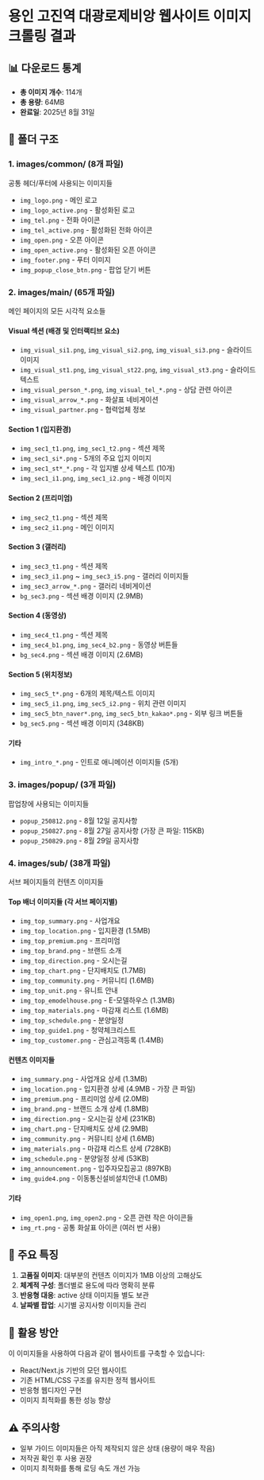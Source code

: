 # 용인 고진역 대광로제비앙 웹사이트 이미지 크롤링 결과

## 📊 다운로드 통계
- **총 이미지 개수**: 114개
- **총 용량**: 64MB
- **완료일**: 2025년 8월 31일

## 📁 폴더 구조

### 1. images/common/ (8개 파일)
공통 헤더/푸터에 사용되는 이미지들
- `img_logo.png` - 메인 로고
- `img_logo_active.png` - 활성화된 로고
- `img_tel.png` - 전화 아이콘
- `img_tel_active.png` - 활성화된 전화 아이콘
- `img_open.png` - 오픈 아이콘
- `img_open_active.png` - 활성화된 오픈 아이콘
- `img_footer.png` - 푸터 이미지
- `img_popup_close_btn.png` - 팝업 닫기 버튼

### 2. images/main/ (65개 파일)
메인 페이지의 모든 시각적 요소들
#### Visual 섹션 (배경 및 인터랙티브 요소)
- `img_visual_si1.png`, `img_visual_si2.png`, `img_visual_si3.png` - 슬라이드 이미지
- `img_visual_st1.png`, `img_visual_st22.png`, `img_visual_st3.png` - 슬라이드 텍스트
- `img_visual_person_*.png`, `img_visual_tel_*.png` - 상담 관련 아이콘
- `img_visual_arrow_*.png` - 화살표 네비게이션
- `img_visual_partner.png` - 협력업체 정보

#### Section 1 (입지환경)
- `img_sec1_t1.png`, `img_sec1_t2.png` - 섹션 제목
- `img_sec1_si*.png` - 5개의 주요 입지 이미지
- `img_sec1_st*_*.png` - 각 입지별 상세 텍스트 (10개)
- `img_sec1_i1.png`, `img_sec1_i2.png` - 배경 이미지

#### Section 2 (프리미엄)
- `img_sec2_t1.png` - 섹션 제목
- `img_sec2_i1.png` - 메인 이미지

#### Section 3 (갤러리)
- `img_sec3_t1.png` - 섹션 제목
- `img_sec3_i1.png` ~ `img_sec3_i5.png` - 갤러리 이미지들
- `img_sec3_arrow_*.png` - 갤러리 네비게이션
- `bg_sec3.png` - 섹션 배경 이미지 (2.9MB)

#### Section 4 (동영상)
- `img_sec4_t1.png` - 섹션 제목
- `img_sec4_b1.png`, `img_sec4_b2.png` - 동영상 버튼들
- `bg_sec4.png` - 섹션 배경 이미지 (2.6MB)

#### Section 5 (위치정보)
- `img_sec5_t*.png` - 6개의 제목/텍스트 이미지
- `img_sec5_i1.png`, `img_sec5_i2.png` - 위치 관련 이미지
- `img_sec5_btn_naver*.png`, `img_sec5_btn_kakao*.png` - 외부 링크 버튼들
- `bg_sec5.png` - 섹션 배경 이미지 (348KB)

#### 기타
- `img_intro_*.png` - 인트로 애니메이션 이미지들 (5개)

### 3. images/popup/ (3개 파일)
팝업창에 사용되는 이미지들
- `popup_250812.png` - 8월 12일 공지사항
- `popup_250827.png` - 8월 27일 공지사항 (가장 큰 파일: 115KB)
- `popup_250829.png` - 8월 29일 공지사항

### 4. images/sub/ (38개 파일)
서브 페이지들의 컨텐츠 이미지들
#### Top 배너 이미지들 (각 서브 페이지별)
- `img_top_summary.png` - 사업개요
- `img_top_location.png` - 입지환경 (1.5MB)
- `img_top_premium.png` - 프리미엄
- `img_top_brand.png` - 브랜드 소개
- `img_top_direction.png` - 오시는길
- `img_top_chart.png` - 단지배치도 (1.7MB)
- `img_top_community.png` - 커뮤니티 (1.6MB)
- `img_top_unit.png` - 유니트 안내
- `img_top_emodelhouse.png` - E-모델하우스 (1.3MB)
- `img_top_materials.png` - 마감재 리스트 (1.6MB)
- `img_top_schedule.png` - 분양일정
- `img_top_guide1.png` - 청약체크리스트
- `img_top_customer.png` - 관심고객등록 (1.4MB)

#### 컨텐츠 이미지들
- `img_summary.png` - 사업개요 상세 (1.3MB)
- `img_location.png` - 입지환경 상세 (4.9MB - 가장 큰 파일)
- `img_premium.png` - 프리미엄 상세 (2.0MB)
- `img_brand.png` - 브랜드 소개 상세 (1.8MB)
- `img_direction.png` - 오시는길 상세 (231KB)
- `img_chart.png` - 단지배치도 상세 (2.9MB)
- `img_community.png` - 커뮤니티 상세 (1.6MB)
- `img_materials.png` - 마감재 리스트 상세 (728KB)
- `img_schedule.png` - 분양일정 상세 (53KB)
- `img_announcement.png` - 입주자모집공고 (897KB)
- `img_guide4.png` - 이동통신설비설치안내 (1.0MB)

#### 기타
- `img_open1.png`, `img_open2.png` - 오픈 관련 작은 아이콘들
- `img_rt.png` - 공통 화살표 아이콘 (여러 번 사용)

## 🎯 주요 특징
1. **고품질 이미지**: 대부분의 컨텐츠 이미지가 1MB 이상의 고해상도
2. **체계적 구성**: 폴더별로 용도에 따라 명확히 분류
3. **반응형 대응**: active 상태 이미지들 별도 보관
4. **날짜별 팝업**: 시기별 공지사항 이미지들 관리

## 🔧 활용 방안
이 이미지들을 사용하여 다음과 같이 웹사이트를 구축할 수 있습니다:
- React/Next.js 기반의 모던 웹사이트
- 기존 HTML/CSS 구조를 유지한 정적 웹사이트  
- 반응형 웹디자인 구현
- 이미지 최적화를 통한 성능 향상

## ⚠️ 주의사항
- 일부 가이드 이미지들은 아직 제작되지 않은 상태 (용량이 매우 작음)
- 저작권 확인 후 사용 권장
- 이미지 최적화를 통해 로딩 속도 개선 가능